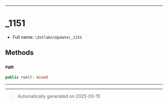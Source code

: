 ***

# _1151





* Full name: `\Zotlabs\Update\_1151`




## Methods


### run



```php
public run(): mixed
```












***


***
> Automatically generated on 2025-03-15
